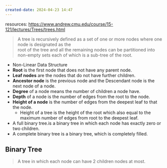 ```yaml
---
created-date: 2024-04-23 14:47
---
```

resources: https://www.andrew.cmu.edu/course/15-121/lectures/Trees/trees.html

> A tree is recursively defined as a set of one or more nodes where one node is designated as the  
root of the tree and all the remaining nodes can be partitioned into non-empty sets each of which is a sub-tree of the root.

- Non-Linear Data Structure
- **Root** is the first node that does not have any parent node.
- **Leaf nodes** are the nodes that do not have further children.
- **Ancestor node** is the previous node and the Descendant node is the next node of a node.
- **Degree** of a node means the number of children a node have.
- **Depth** of a node is the number of edges from the root to the node.  
- **Height of a node** is the number of edges from the deepest leaf to that the node.
	- Height of a tree is the height of the root which also equal to the maximum number of edges from root to the deepest leaf.
- A full binary tree.is a binary tree in which each node has exactly zero or two children.
- A complete binary tree is a binary tree, which is completely filled.

## Binary Tree
> A tree in which each node can have 2 children nodes at most.

